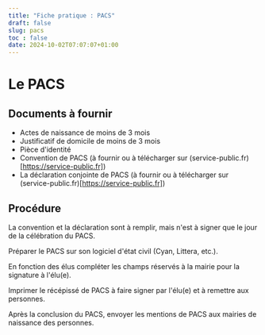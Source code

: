 ```yaml
---
title: "Fiche pratique : PACS"
draft: false
slug: pacs
toc : false
date: 2024-10-02T07:07:07+01:00
---
```


# Le PACS

## Documents à fournir

- Actes de naissance de moins de 3 mois
- Justificatif de domicile de moins de 3 mois
- Pièce d'identité
- Convention de PACS (à fournir ou à télécharger sur (service-public.fr)[https://service-public.fr])
- La déclaration conjointe de PACS (à fournir ou à télécharger sur (service-public.fr)[https://service-public.fr])

## Procédure

La convention et la déclaration sont à remplir, mais n'est à signer que le jour de la célébration du PACS.

Préparer le PACS sur son logiciel d'état civil (Cyan, Littera, etc.).

En fonction des élus compléter les champs réservés à la mairie pour la signature à l'élu(e).

Imprimer le récépissé de PACS à faire signer par l'élu(e) et à remettre aux personnes.

Après la conclusion du PACS, envoyer les mentions de PACS aux mairies de naissance des personnes.